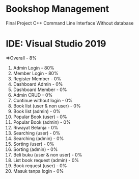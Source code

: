 # Bookshop Management

Final Project C++
Command Line Interface
Without database

# IDE: Visual Studio 2019
=>Overall - 8%<br>
1. Admin Login - 80%<br>
2. Member Login - 80%<br>
3. Register Member - 0%<br>
4. Dashboard Admin - 0%<br>
5. Dashboard Member - 0%<br>
6. Admin CRUD - 0%<br>
7. Continue without login - 0% <br>
8. Book list (user & non user) - 0% <br>
9. Book list (admin) - 0%<br>
10. Popular Book (user) - 0%<br>
11. Popular Book (admin) - 0%<br>
12. Riwayat Belanja - 0%<br>
13. Searching (user) - 0%<br>
14. Searching (admin) - 0%<br>
15. Sorting (user) - 0%<br>
16. Sorting (admin) - 0%<br>
17. Beli buku (user & non user) - 0%<br>
18. List book request (admin) - 0%<br>
19.  Book request (user) - 0%<br>
20. Masuk tanpa login - 0%<br>

